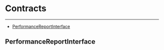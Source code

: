 # Contracts

---

- [PerformanceReportInterface](#section-1)

<a name="section-1"></a>
## PerformanceReportInterface

